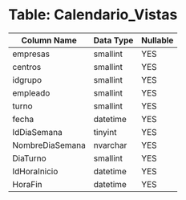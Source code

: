 # Table: Calendario_Vistas

| Column Name | Data Type | Nullable |
|-------------|-----------|----------|
| empresas | smallint | YES |
| centros | smallint | YES |
| idgrupo | smallint | YES |
| empleado | smallint | YES |
| turno | smallint | YES |
| fecha | datetime | YES |
| IdDiaSemana | tinyint | YES |
| NombreDiaSemana | nvarchar | YES |
| DiaTurno | smallint | YES |
| IdHoraInicio | datetime | YES |
| HoraFin | datetime | YES |

